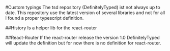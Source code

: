 #Custom typings 
The tsd repository (DefinitelyTyped) ist not always up to date. 
This repository use the latest version of several libraries and not for all I found a proper typescript definition. 

##History 
Is a helper lib for the react-router 

##React-Router
If the react-router release the version 1.0 DefinitelyTyped will update the definition but for now there is no definition for react-router.  
